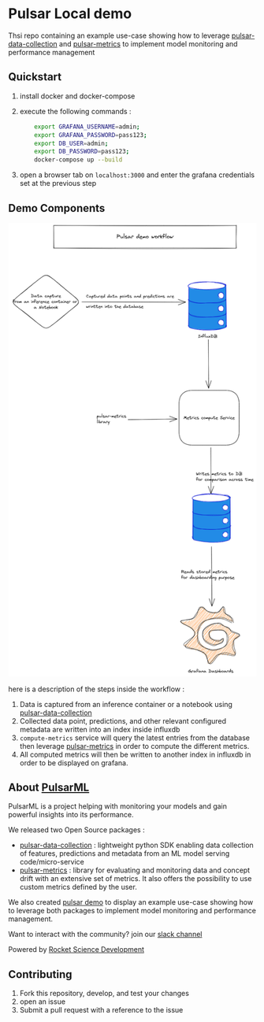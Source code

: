 # Pulsar Local demo

Thsi repo containing an example use-case showing how to leverage [pulsar-data-collection](https://github.com/Rocket-Science-Development/pulsar_data_collection) and [pulsar-metrics](https://github.com/Rocket-Science-Development/pulsar_metrics) to implement model monitoring and performance management

## Quickstart

1. install docker and docker-compose
2. execute the following commands :

    ```bash
        export GRAFANA_USERNAME=admin;
        export GRAFANA_PASSWORD=pass123;
        export DB_USER=admin;
        export DB_PASSWORD=pass123;
        docker-compose up --build
    ```

3. open a browser tab on `localhost:3000` and enter the grafana credentials set at the previous step

## Demo Components

![Demo workflow](images/pulsar-demo-workflow.png)

here is a description of the steps inside the workflow :

1. Data is captured from an inference container or a notebook using [pulsar-data-collection](https://github.com/Rocket-Science-Development/pulsar_data_collection)
2. Collected data point, predictions, and other relevant configured metadata are written into an index inside influxdb
3. `compute-metrics` service will query the latest entries from the database then leverage [pulsar-metrics](https://github.com/Rocket-Science-Development/pulsar_metrics) in order to compute the different metrics.
4. All computed metrics will then be written to another index in influxdb in order to be displayed on grafana.

## About [PulsarML](https://pulsar.ml/)

PulsarML is a project helping with monitoring your models and gain powerful insights into its performance.

We released two Open Source packages :

- [pulsar-data-collection](https://github.com/Rocket-Science-Development/pulsar_data_collection) :  lightweight python SDK enabling data collection of features, predictions and metadata from an ML model serving code/micro-service
- [pulsar-metrics](https://github.com/Rocket-Science-Development/pulsar_metrics) : library for evaluating and monitoring data and concept drift with an extensive set of metrics. It also offers the possibility to use custom metrics defined by the user.

We also created [pulsar demo](https://github.com/Rocket-Science-Development/pulsar_demo) to display an example use-case showing how to leverage both packages to implement model monitoring and performance management.

Want to interact with the community? join our [slack channel](https://pulsarml.slack.com)

Powered by [Rocket Science Development](https://rocketscience.one/)

## Contributing

1. Fork this repository, develop, and test your changes
2. open an issue
3. Submit a pull request with a reference to the issue
